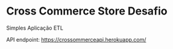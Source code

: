 # Cross Commerce Store Desafio

Simples Aplicação ETL

API endpoint: https://crossommerceapi.herokuapp.com/
